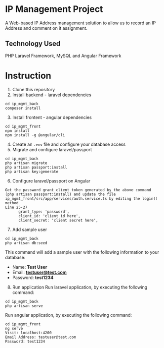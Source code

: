 
# IP Management Project
 A Web-based IP Address management solution to allow us to record an IP Address and comment on it assignment.

## Technology Used
 PHP Laravel Framework, MySQL and Angular Framework

# Instruction
1. Clone this repository
2. Install backend - laravel dependencies
```
cd ip_mgmt_back
composer install
```
3. Install frontent - angular dependencies
```
cd ip_mgmt_front
npm install
npm install -g @angular/cli
```
4. Create an `.env` file and configure your database access
5. Migrate and configure laravel/passport
```
cd ip_mgmt_back
php artisan migrate
php artisan passport:install
php artisan key:generate
```
6. Configure laravel/passport on Angular
```
Get the password grant client token generated by the above command (php artisan passport:install) and update the file
ip_mgmt_front/src/app/services/auth.service.ts by editing the login() method
Line 25-27
      grant_type: 'password',
      client_id: 'client id here',
      client_secret: 'client secret here',
```
7. Add sample user
```
cd ip_mgmt_back
php artisan db:seed
```
This command will add a sample user with the following information to your database:
- Name: **Test User**
- Email: **testuser@test.com**
- Password: **test1234**
8. Run application
Run laravel application, by executing the following command:
```
cd ip_mgmt_back
php artisan serve
```
Run angular application, by executing the following command:
```
cd ip_mgmt_front
ng serve
Visit: localhost:4200
Email Address: testuser@test.com
Password: test1234
```
